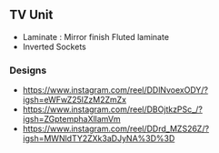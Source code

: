 ## TV Unit

- Laminate : Mirror finish Fluted laminate
- Inverted Sockets

### Designs
- https://www.instagram.com/reel/DDlNvoexODY/?igsh=eWFwZ25lZzM2ZmZx
- https://www.instagram.com/reel/DBOjtkzPSc_/?igsh=ZGptemphaXllamVm
- https://www.instagram.com/reel/DDrd_MZS26Z/?igsh=MWNldTY2ZXk3aDJyNA%3D%3D
